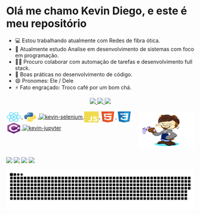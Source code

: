 <h1>Olá me chamo Kevin Diego, e este é meu repositório</h1>

- 💻 Estou trabalhando atualmente com Redes de fibra ótica.
- 💼 Atualmente estudo Analise em desenvolvimento de sistemas com foco em programação.
- 🙋‍♂️ Procuro colaborar com automação de tarefas e desenvolvimento full stack.
- 🤔 Boas práticas no desenvolvimento de código.
- 😄 Pronomes: Ele / Dele
- ⚡ Fato engraçado: Troco café por um bom chá.

<div align="center">
  <a href="https://github.com/KevinDik">
  <img height="180em" src="https://github-readme-stats.vercel.app/api?username=KevinDik&show_icons=true&theme=tokyonight&include_all_commits=false&count8_private=true"/>
  <img height="180em" src="https://github-readme-stats.vercel.app/api/top-langs/?username=kevindik&layout=compact&langs_count7&theme=tokyonight"/>
  <img height="180em"src="https://github-readme-streak-stats.herokuapp.com/?user=kevindik&theme=tokyonight&hide_border=false"/>
</div>

<br>
  
<div style="display: inline_block">
  <img height="100" width="150" align="right" src=".github/workflows/octocat-1663446066911 (1).png">
  <img align="center" alt="kevin-React" height="30" width="40" src="https://raw.githubusercontent.com/devicons/devicon/master/icons/react/react-original.svg">
  <img align="center" alt="kevin-Python" height="30" width="40" src="https://raw.githubusercontent.com/devicons/devicon/master/icons/python/python-original.svg">
  <img align="center" alt="kevin-selenium" height="30" width="40"src="https://cdn.jsdelivr.net/gh/devicons/devicon/icons/selenium/selenium-original.svg"/>
  <img align="center" alt="kevin-Js" height="30" width="40" src="https://raw.githubusercontent.com/devicons/devicon/master/icons/javascript/javascript-plain.svg">
  <img align="center" alt="kevin-HTML" height="30" width="40" src="https://raw.githubusercontent.com/devicons/devicon/master/icons/html5/html5-original.svg">
  <img align="center" alt="kevin-CSS" height="30" width="40" src="https://raw.githubusercontent.com/devicons/devicon/master/icons/css3/css3-original.svg">
  <img align="center" alt="kevin-Csharp" height="30" width="40" src="https://raw.githubusercontent.com/devicons/devicon/master/icons/csharp/csharp-original.svg">
  <img align="center" alt="kevin-jupyter" height="30" width="40" src="https://cdn.jsdelivr.net/gh/devicons/devicon/icons/jupyter/jupyter-original.svg" />
</div>

##
<br>
<br>

<div> 
  <a href="https://discord.gg/974caehh" target="_blank"><img src="https://img.shields.io/badge/Discord-7289DA?style=for-the-badge&logo=discord&logoColor=white" target="_blank"></a> 
  <a href="https://www.instagram.com/k__diego.py/" target="_blank"><img src="https://img.shields.io/badge/-Instagram-%23E4405F?style=for-the-badge&logo=instagram&logoColor=white" target="_blank"></a>
  <a href = "mailto:kevindiegodasilvasousa@hotmail.com"><img src="https://img.shields.io/badge/Gmail-D14836?style=for-the-badge&logo=gmail&logoColor=white" target="_blank"></a>
  <a href="https://www.linkedin.com/in/kevin-diego-78a67b171/" target="_blank"><img src="https://img.shields.io/badge/-LinkedIn-%230077B5?style=for-the-badge&logo=linkedin&logoColor=white" target="_blank"></a>
 
  ![Snake animation](https://github.com/kevindik/kevindik/blob/output/github-contribution-grid-snake.svg)


</div>
